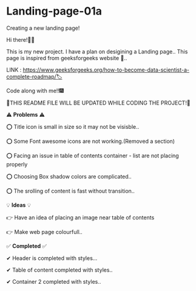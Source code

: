 # Landing-page-01a
Creating a new landing page!

Hi there!👋👋

This is my new project.
I have a plan on desigining a Landing page..
This page is inspired from geeksforgeeks website 🥇..


LINK : https://www.geeksforgeeks.org/how-to-become-data-scientist-a-complete-roadmap/🏷

Code along with me!!🎆

🔷THIS README FILE WILL BE UPDATED WHILE CODING THE PROJECT!🔷

⚠ **Problems** ⚠ 

⭕ Title icon is small in size so it may not be visisble..

⭕ Some Font awesome icons are not working.(Removed a section)

⭕ Facing an issue in table of contents container - list are not placing properly

⭕ Choosing Box shadow colors are complicated..

⭕ The srolling of content is fast without transition..


💡 **Ideas** 💡

👉 Have an idea of placing an image near table of contents

👉 Make web page colourfull..




✅ **Completed** ✅

✔ Header is completed with styles...

✔ Table of content completed with styles..

✔ Container 2 completed with styles..
